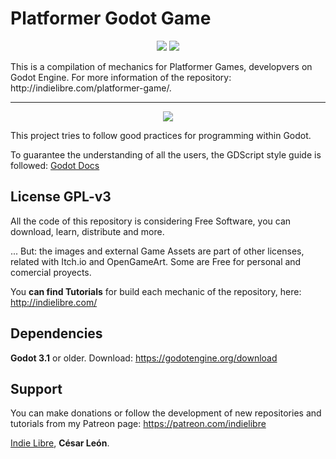 # Platformer Godot Game

<p align='center'>
  <img src="https://media.giphy.com/media/jnPeOuEdpukybP7uFm/giphy.gif" url="https://indielibre.com"/>
  <img src="https://media.giphy.com/media/WsFfTPMr7lcV02jnu5/giphy.gif" url="https://indielibre.com"/>
</p>

<p allign="center">
  This is a compilation of mechanics for Platformer Games, developvers on Godot Engine. For more information of the         repository: http://indielibre.com/platformer-game/.
</p>

-------

<p align='center'>
  <img src="http://indielibre.com/wp-content/uploads/2019/05/DeepinScreenshot_Seleccionar-%C3%A1rea_20190513150853-700x518.png"/>
</p>

This project tries to follow good practices for programming within Godot.

To guarantee the understanding of all the users, the GDScript style guide is followed: [Godot Docs](https://docs.godotengine.org/en/3.1/getting_started/scripting/gdscript/gdscript_styleguide.html)

## License GPL-v3

All the code of this repository is considering Free Software, you can download, learn, distribute and more. 

... But: the images and external Game Assets are part of other licenses, related with Itch.io and OpenGameArt. Some are Free for personal and comercial proyects.

You **can find Tutorials** for build each mechanic of the repository, here: http://indielibre.com/

## Dependencies

**Godot 3.1** or older. Download: https://godotengine.org/download

## Support

You can make donations or follow the development of new repositories and tutorials from my Patreon page: https://patreon.com/indielibre


[Indie Libre](https://indielibre.com/), **César León**.
